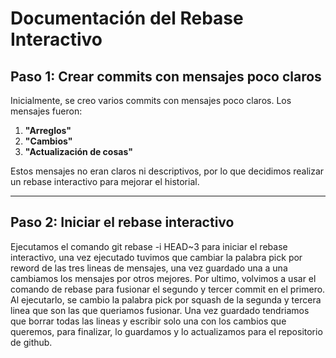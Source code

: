# Documentación del Rebase Interactivo

## Paso 1: Crear commits con mensajes poco claros

Inicialmente, se creo varios commits con mensajes poco claros. Los mensajes fueron:

1. **"Arreglos"**
2. **"Cambios"**
3. **"Actualización de cosas"**

Estos mensajes no eran claros ni descriptivos, por lo que decidimos realizar un rebase interactivo para mejorar el historial.

---

## Paso 2: Iniciar el rebase interactivo

Ejecutamos el comando git rebase -i HEAD~3 para iniciar el rebase interactivo, una vez ejecutado tuvimos
que cambiar la palabra pick por reword de las tres lineas de mensajes, una vez guardado una a una cambiamos los mensajes 
por otros mejores. Por ultimo, volvimos a usar el comando de rebase para fusionar el segundo y tercer commit en el primero.
Al ejecutarlo, se cambio la palabra pick por squash de la segunda y tercera linea que son las que queriamos fusionar. Una vez
guardado tendriamos que borrar todas las lineas y escribir solo una con los cambios que queremos, para finalizar, lo guardamos
y lo actualizamos para el repositorio de github.
